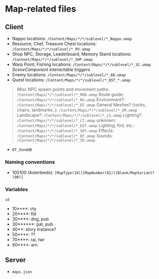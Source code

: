 # Map-related files

## Client
- Nappo locations: `/Content/Maps/*/*/sublevel/*_Nappo.umap`
- Resource, Chef, Treasure Chest locations: `/Content/Maps/*/*/sublevel/*_PU.umap`
- Shop NPC, Storage, Leaderboard, Memory Stand locations: `/Content/Maps/*/*/sublevel/*_SHP.umap`
- Warp Point, Fishing locations: `/Content/Maps/*/*/sublevel/*_SC.umap` *SceneComponent interactable triggers*
- Enemy locations: `/Content/Maps/*/*/sublevel/*_EN.umap`
- Quest locations: `/Content/Maps/*/*/sublevel/*_QST_*.umap`
> Misc NPC spawn points and movement paths: `/Content/Maps/*/*/sublevel/*_MOB.umap`
> Route guide: `/Content/Maps/*/*/sublevel/*_RG.umap`
> Environment?: `/Content/Maps/*/*/sublevel/*_EF.umap`
> General Meshes? (rocks, chairs, landmarks..): `/Content/Maps/*/*/sublevel/*_GM.umap`
> Landscape?: `/Content/Maps/*/*/sublevel/*_LS.umap`
> Lighting?: `/Content/Maps/*/*/sublevel/*_LT.umap`
> unknown: `/Content/Maps/*/*/sublevel/*_EST.umap`
> Lighting, fod, etc.: `/Content/Maps/*/*/sublevel/*_SKY.umap`
> Effects: `/Content/Maps/*/*/sublevel/*_EF.umap`
> Sounds: `/Content/Maps/*/*/sublevel/*_SD.umap`
- `DT_ZoneDB`

### Naming conventions
- 100100 (Asterleeds): `[MapType(10)][MapNumber(01)][Blank/MapVariant?(00)]`

### Variables
`id`
- 10****: cty
- 20****: fld
- 30****: dng, pub
- 30******: pat, pub
- 40**: story instance?
- 50****: ??
- 70****: rai, twr
- 80****: arn

## Server
- `maps.json`